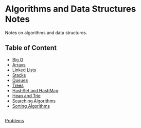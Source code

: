 # Algorithms and Data Structures Notes

Notes on algorithms and data structures.

## Table of Content

<ul>
    <li><a href="./01 - Big O/">Big O</a></li>
    <li><a href="./02 - Arrays/">Arrays</a></li>
    <li><a href="./03 - Linked Lists/">Linked Lists</a></li>
    <li><a href="./04 - Stacks/">Stacks</a></li>
    <li><a href="./05 - Queues/">Queues</a></li>
    <li><a href="./06 - Trees/">Trees</a></li>
    <li><a href="./08 - HashSet and HashMap">HashSet and HashMap</a></li>
    <li><a href="./09 - Heap and Trie/">Heap and Trie</a></li>
    <li><a href="./10 - Searching Algorithms/">Searching Algorithms</a></li>
    <li><a href="./11 - Sorting Algorithms/">Sorting Algorithms</a></li>
</ul>
<br>
<a href="./Problems/">Problems</a>
